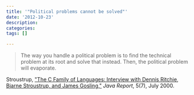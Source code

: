 ```yaml
---
title: '"Political problems cannot be solved"'
date: '2012-10-23'
description:
categories:
tags: []

---
```

>The way you handle a political problem is to find the technical problem at its root and solve that instead. Then, the political problem will evaporate.

Stroustrup, ["The C Family of Languages: Interview with Dennis Ritchie, Bjarne Stroustrup, and James Gosling,"](http://www.gotw.ca/publications/c_family_interview.htm) _Java Report_, 5(7), July 2000.
